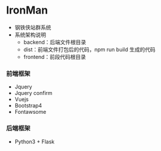 # IronMan

-   钢铁侠站群系统
-   系统架构说明
    -   backend：后端文件根目录
    -   dist：前端文件打包后的代码，npm run build 生成的代码
    -   frontend：前段代码根目录

### 前端框架

-   Jquery
-   Jquery confirm
-   Vuejs
-   Bootstrap4
-   Fontawsome

### 后端框架

-   Python3 + Flask

